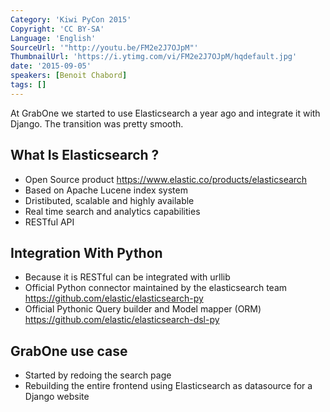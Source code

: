 ```yaml
---
Category: 'Kiwi PyCon 2015'
Copyright: 'CC BY-SA'
Language: 'English'
SourceUrl: '"http://youtu.be/FM2e2J7OJpM"'
ThumbnailUrl: 'https://i.ytimg.com/vi/FM2e2J7OJpM/hqdefault.jpg'
date: '2015-09-05'
speakers: [Benoit Chabord]
tags: []
---
```

At GrabOne we started to use Elasticsearch a year ago and integrate it with Django. The transition was pretty smooth.

## What Is Elasticsearch ?
* Open Source product https://www.elastic.co/products/elasticsearch
* Based on Apache Lucene index system
* Dristibuted, scalable and highly available
* Real time search and analytics capabilities
* RESTful API

## Integration With Python
* Because it is RESTful can be integrated with urllib
* Official Python connector maintained by the elasticsearch team https://github.com/elastic/elasticsearch-py
* Official Pythonic Query builder and Model mapper (ORM) https://github.com/elastic/elasticsearch-dsl-py

## GrabOne use case
* Started by redoing the search page
* Rebuilding the entire frontend using Elasticsearch as datasource for a Django website



